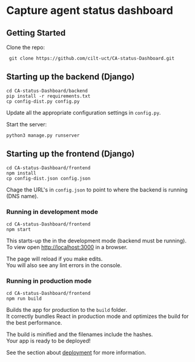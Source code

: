 # Capture agent status dashboard

## Getting Started

Clone the repo:
```
 git clone https://github.com/cilt-uct/CA-status-Dashboard.git
``` 

## Starting up the backend (Django)

```
cd CA-status-Dashboard/backend
pip install -r requirements.txt
cp config-dist.py config.py
```

Update all the appropriate configuration settings in `config.py`.

Start the server:
```
python3 manage.py runserver
```

## Starting up the frontend (Django)

``` 
cd CA-status-Dashboard/frontend
npm install
cp config-dist.json config.json
```

Chage the URL's in `config.json` to point to where the backend is running (DNS name).

### Running in development mode
```
cd CA-status-Dashboard/frontend
npm start
```

This starts-up the in the development mode (backend must be running).\
To view open [http://localhost:3000](http://localhost:3000) in a browser.

The page will reload if you make edits.\
You will also see any lint errors in the console.

### Running in production mode
```
cd CA-status-Dashboard/frontend
npm run build
```
Builds the app for production to the `build` folder.\
It correctly bundles React in production mode and optimizes the build for the best performance.

The build is minified and the filenames include the hashes.\
Your app is ready to be deployed!

See the section about [deployment](https://facebook.github.io/create-react-app/docs/deployment) for more information.
